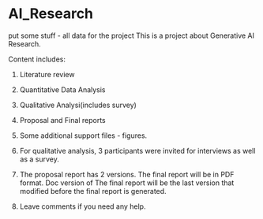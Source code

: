 # AI_Research

put some stuff - all data for the project
This is a project about Generative AI Research.

Content includes:
1. Literature review
2. Quantitative Data Analysis 
3. Qualitative Analysi(includes survey)
4. Proposal and Final reports
5. Some additional support files - figures.

6. For qualitative analysis, 3 participants were invited for interviews as well as a survey.
7. The proposal report has 2 versions. The final report will be in PDF format. Doc version of The final report will be the last version that modified before the final report is generated.

8. Leave comments if you need any help.
